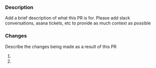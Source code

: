 ### Description

Add a brief description of what this PR is for. Please add slack conversations, asana tickets, etc to provide as much context as possible

### Changes

Describe the changes being made as a result of this PR

1. 
2. 